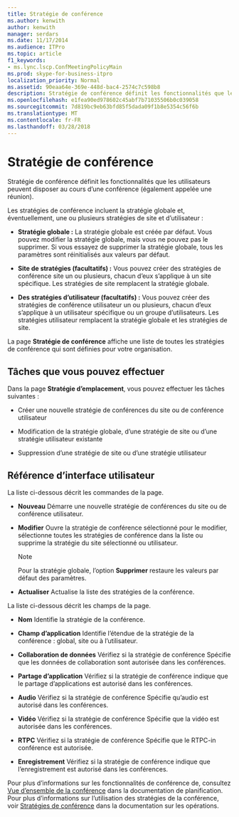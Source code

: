 ```yaml
---
title: Stratégie de conférence
ms.author: kenwith
author: kenwith
manager: serdars
ms.date: 11/17/2014
ms.audience: ITPro
ms.topic: article
f1_keywords:
- ms.lync.lscp.ConfMeetingPolicyMain
ms.prod: skype-for-business-itpro
localization_priority: Normal
ms.assetid: 90eaa64e-369e-448d-bac4-2574c7c598b8
description: Stratégie de conférence définit les fonctionnalités que les utilisateurs peuvent disposer au cours d’une conférence (également appelée une réunion).
ms.openlocfilehash: e1fea90ed978602c45abf7b71035506b0c039058
ms.sourcegitcommit: 7d819bc9eb63bfd85f5dada09f1b8e5354c56f6b
ms.translationtype: MT
ms.contentlocale: fr-FR
ms.lasthandoff: 03/28/2018
---
```

# <a name="conferencing-policy"></a>Stratégie de conférence
 
Stratégie de conférence définit les fonctionnalités que les utilisateurs peuvent disposer au cours d’une conférence (également appelée une réunion).
  
Les stratégies de conférence incluent la stratégie globale et, éventuellement, une ou plusieurs stratégies de site et d’utilisateur :
  
- **Stratégie globale :** La stratégie globale est créée par défaut. Vous pouvez modifier la stratégie globale, mais vous ne pouvez pas le supprimer. Si vous essayez de supprimer la stratégie globale, tous les paramètres sont réinitialisés aux valeurs par défaut.
    
- **Site de stratégies (facultatifs) :** Vous pouvez créer des stratégies de conférence site un ou plusieurs, chacun d’eux s’applique à un site spécifique. Les stratégies de site remplacent la stratégie globale.
    
- **Des stratégies d’utilisateur (facultatifs) :** Vous pouvez créer des stratégies de conférence utilisateur un ou plusieurs, chacun d’eux s’applique à un utilisateur spécifique ou un groupe d’utilisateurs. Les stratégies utilisateur remplacent la stratégie globale et les stratégies de site.
    
La page **Stratégie de conférence** affiche une liste de toutes les stratégies de conférence qui sont définies pour votre organisation.
  
## <a name="tasks-you-can-perform"></a>Tâches que vous pouvez effectuer

Dans la page **Stratégie d’emplacement**, vous pouvez effectuer les tâches suivantes :
  
- Créer une nouvelle stratégie de conférences du site ou de conférence utilisateur
    
- Modification de la stratégie globale, d’une stratégie de site ou d’une stratégie utilisateur existante
    
- Suppression d’une stratégie de site ou d’une stratégie utilisateur
    
## <a name="ui-reference"></a>Référence d’interface utilisateur

La liste ci-dessous décrit les commandes de la page.
  
- **Nouveau** Démarre une nouvelle stratégie de conférences du site ou de conférence utilisateur.
    
- **Modifier** Ouvre la stratégie de conférence sélectionné pour le modifier, sélectionne toutes les stratégies de conférence dans la liste ou supprime la stratégie du site sélectionné ou utilisateur.
    
    > [!NOTE]
    > Pour la stratégie globale, l’option **Supprimer** restaure les valeurs par défaut des paramètres.
  
- **Actualiser** Actualise la liste des stratégies de la conférence.
    
La liste ci-dessous décrit les champs de la page.
  
- **Nom** Identifie la stratégie de la conférence.
    
- **Champ d’application** Identifie l’étendue de la stratégie de la conférence : global, site ou à l’utilisateur.
    
- **Collaboration de données** Vérifiez si la stratégie de conférence Spécifie que les données de collaboration sont autorisée dans les conférences.
    
- **Partage d’application** Vérifiez si la stratégie de conférence indique que le partage d’applications est autorisé dans les conférences.
    
- **Audio** Vérifiez si la stratégie de conférence Spécifie qu’audio est autorisé dans les conférences.
    
- **Vidéo** Vérifiez si la stratégie de conférence Spécifie que la vidéo est autorisée dans les conférences.
    
- **RTPC** Vérifiez si la stratégie de conférence Spécifie que le RTPC-in conférence est autorisée.
    
- **Enregistrement** Vérifiez si la stratégie de conférence indique que l’enregistrement est autorisé dans les conférences.
    
Pour plus d’informations sur les fonctionnalités de conférence de, consultez [Vue d’ensemble de la conférence](http://technet.microsoft.com/library/5bb90e69-3d4f-4d59-a1ee-2550de84439f.aspx) dans la documentation de planification. Pour plus d’informations sur l’utilisation des stratégies de la conférence, voir [Stratégies de conférence](http://technet.microsoft.com/library/8f92eb7c-ee66-4df6-a726-4bff93b122cb.aspx) dans la documentation sur les opérations.
  


